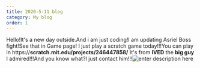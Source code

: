 ```yaml
---
title: 2020-5-11 blog
category: My blog
order: 1
---
```



Hello!It's a new day outside.And i am just coding!I am updating Asriel Boss fight!See that in Game page!
I just play a scratch game today!!!You can play in             https://**scratch.mit.edu/projects/246447858/**
It's from **IVED** the **big guy** I admired!!!And you know what?I just contact him!!!![enter description here](./../images/截屏2020-05-11下午3.09.38.png)
